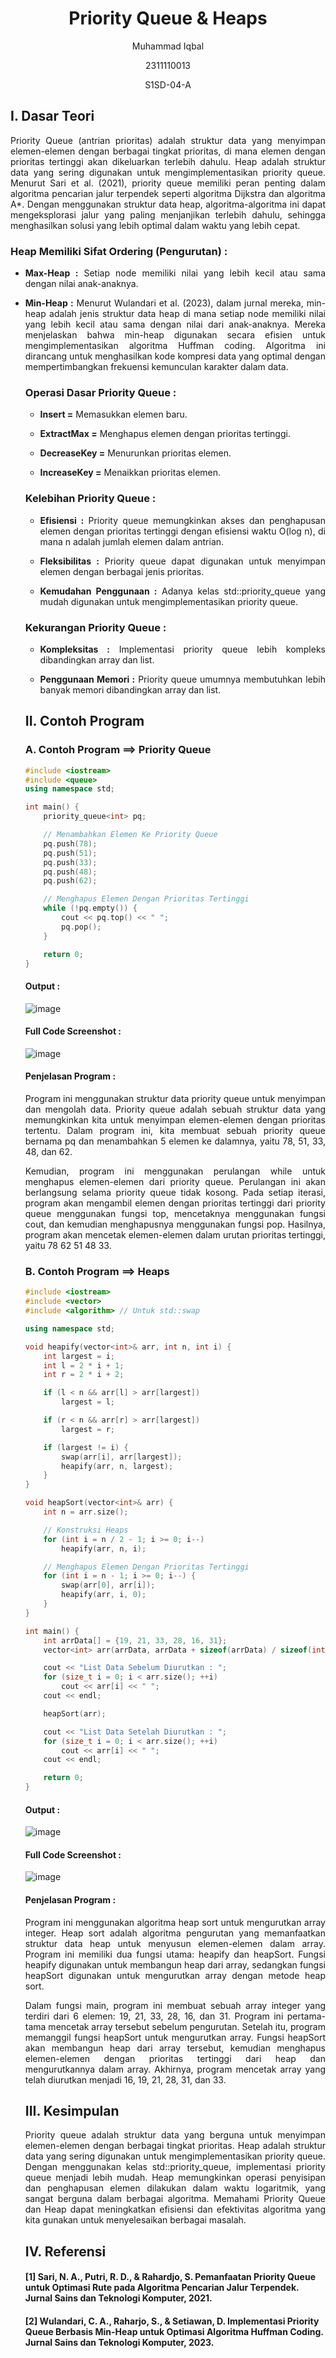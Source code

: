 # <h1 align="center">Priority Queue & Heaps</h1>
<p align="center">Muhammad Iqbal</p>
<p align="center">2311110013</p>
<p align="center">S1SD-04-A</p>

## I. Dasar Teori

<p align="justify">Priority Queue (antrian prioritas) adalah struktur data yang menyimpan elemen-elemen dengan berbagai tingkat prioritas, di mana elemen dengan prioritas tertinggi akan dikeluarkan terlebih dahulu. Heap adalah struktur data yang sering digunakan untuk mengimplementasikan priority queue. Menurut Sari et al. (2021), priority queue memiliki peran penting dalam algoritma pencarian jalur terpendek seperti algoritma Dijkstra dan algoritma A*. Dengan menggunakan struktur data heap, algoritma-algoritma ini dapat mengeksplorasi jalur yang paling menjanjikan terlebih dahulu, sehingga menghasilkan solusi yang lebih optimal dalam waktu yang lebih cepat.</p>
<h3 align="justify">Heap Memiliki Sifat Ordering (Pengurutan) :</h3>
<ul>
    <li><p align="justify"><b>Max-Heap :</b> Setiap node memiliki nilai yang lebih kecil atau sama dengan nilai anak-anaknya.</p></li>
    <li><p align="justify"><b>Min-Heap :</b> Menurut Wulandari et al. (2023), dalam jurnal mereka, min-heap adalah jenis struktur data heap di mana setiap node memiliki nilai yang lebih kecil atau sama dengan nilai dari anak-anaknya. Mereka menjelaskan bahwa min-heap digunakan secara efisien untuk mengimplementasikan algoritma Huffman coding. Algoritma ini dirancang untuk menghasilkan kode kompresi data yang optimal dengan mempertimbangkan frekuensi kemunculan karakter dalam data.</p></li>

<h3 align="justify"><b>Operasi Dasar Priority Queue :</b></h3>
<ul>
    <li><p align="justify"><b>Insert =</b> Memasukkan elemen baru.</p></li>
    <li><p align="justify"><b>ExtractMax =</b> Menghapus elemen dengan prioritas tertinggi.</p></li>
    <li><p align="justify"><b>DecreaseKey =</b> Menurunkan prioritas elemen.</p></li>
    <li><p align="justify"><b>IncreaseKey =</b> Menaikkan prioritas elemen.</p></li>
</ul>

<h3 align="justify"><b>Kelebihan Priority Queue :</b></h3>
<ul>
    <li><p align="justify"><b>Efisiensi :</b> Priority queue memungkinkan akses dan penghapusan elemen dengan prioritas tertinggi dengan efisiensi waktu O(log n), di mana n adalah jumlah elemen dalam antrian.</p></li>
    <li><p align="justify"><b>Fleksibilitas :</b> Priority queue dapat digunakan untuk menyimpan elemen dengan berbagai jenis prioritas.</p></li>
    <li><p align="justify"><b>Kemudahan Penggunaan :</b> Adanya kelas std::priority_queue yang mudah digunakan untuk mengimplementasikan priority queue.</p></li>
</ul>
<h3 align="justify"><b>Kekurangan Priority Queue :</b></h3>
<ul>
    <li><p align="justify"><b>Kompleksitas :</b> Implementasi priority queue lebih kompleks dibandingkan array dan list.</p></li>
    <li><p align="justify"><b>Penggunaan Memori :</b> Priority queue umumnya membutuhkan lebih banyak memori dibandingkan array dan list.</p></li>
</ul>

## II. Contoh Program

### A. Contoh Program ==> Priority Queue

```C++
#include <iostream>
#include <queue>
using namespace std;

int main() {
    priority_queue<int> pq;

    // Menambahkan Elemen Ke Priority Queue
    pq.push(78);
    pq.push(51);
    pq.push(33);
    pq.push(48);
    pq.push(62);

    // Menghapus Elemen Dengan Prioritas Tertinggi
    while (!pq.empty()) {
        cout << pq.top() << " ";
        pq.pop();
    }

    return 0;
}
```

#### Output :
![image](https://github.com/greyL15ZF/Strukur-data-teori-Assignment/assets/157208590/5e33d2aa-03bb-4f6f-8b1f-4e79a3f22248)

#### Full Code Screenshot :
![image](https://github.com/greyL15ZF/Strukur-data-teori-Assignment/assets/157208590/b8c6fb94-4e9f-4933-bbb4-637903de811d)

#### Penjelasan Program :
<p align="justify">Program ini menggunakan struktur data priority queue untuk menyimpan dan mengolah data. Priority queue adalah sebuah struktur data yang memungkinkan kita untuk menyimpan elemen-elemen dengan prioritas tertentu. Dalam program ini, kita membuat sebuah priority queue bernama pq dan menambahkan 5 elemen ke dalamnya, yaitu 78, 51, 33, 48, dan 62.</p>
<p align="justify">Kemudian, program ini menggunakan perulangan while untuk menghapus elemen-elemen dari priority queue. Perulangan ini akan berlangsung selama priority queue tidak kosong. Pada setiap iterasi, program akan mengambil elemen dengan prioritas tertinggi dari priority queue menggunakan fungsi top, mencetaknya menggunakan fungsi cout, dan kemudian menghapusnya menggunakan fungsi pop. Hasilnya, program akan mencetak elemen-elemen dalam urutan prioritas tertinggi, yaitu 78 62 51 48 33.</p>

### B. Contoh Program ==> Heaps

```C++
#include <iostream>
#include <vector>
#include <algorithm> // Untuk std::swap

using namespace std;

void heapify(vector<int>& arr, int n, int i) {
    int largest = i;
    int l = 2 * i + 1;
    int r = 2 * i + 2;

    if (l < n && arr[l] > arr[largest])
        largest = l;

    if (r < n && arr[r] > arr[largest])
        largest = r;

    if (largest != i) {
        swap(arr[i], arr[largest]);
        heapify(arr, n, largest);
    }
}

void heapSort(vector<int>& arr) {
    int n = arr.size();

    // Konstruksi Heaps
    for (int i = n / 2 - 1; i >= 0; i--)
        heapify(arr, n, i);

    // Menghapus Elemen Dengan Prioritas Tertinggi
    for (int i = n - 1; i >= 0; i--) {
        swap(arr[0], arr[i]);
        heapify(arr, i, 0);
    }
}

int main() {
    int arrData[] = {19, 21, 33, 28, 16, 31};
    vector<int> arr(arrData, arrData + sizeof(arrData) / sizeof(int));

    cout << "List Data Sebelum Diurutkan : ";
    for (size_t i = 0; i < arr.size(); ++i)
        cout << arr[i] << " ";
    cout << endl;

    heapSort(arr);

    cout << "List Data Setelah Diurutkan : ";
    for (size_t i = 0; i < arr.size(); ++i)
        cout << arr[i] << " ";
    cout << endl;

    return 0;
}
```

#### Output :
![image](https://github.com/greyL15ZF/Strukur-data-teori-Assignment/assets/157208590/1ffa401a-7ac6-443f-8303-e063465b3777)

#### Full Code Screenshot :
![image](https://github.com/greyL15ZF/Strukur-data-teori-Assignment/assets/157208590/72f181e9-a8c0-45b3-ae38-6e233838be9a)

#### Penjelasan Program :
<p align="justify">Program ini menggunakan algoritma heap sort untuk mengurutkan array integer. Heap sort adalah algoritma pengurutan yang memanfaatkan struktur data heap untuk menyusun elemen-elemen dalam array. Program ini memiliki dua fungsi utama: heapify dan heapSort. Fungsi heapify digunakan untuk membangun heap dari array, sedangkan fungsi heapSort digunakan untuk mengurutkan array dengan metode heap sort.</p>
<p align="justify">Dalam fungsi main, program ini membuat sebuah array integer yang terdiri dari 6 elemen: 19, 21, 33, 28, 16, dan 31. Program ini pertama-tama mencetak array tersebut sebelum pengurutan. Setelah itu, program memanggil fungsi heapSort untuk mengurutkan array. Fungsi heapSort akan membangun heap dari array tersebut, kemudian menghapus elemen-elemen dengan prioritas tertinggi dari heap dan mengurutkannya dalam array. Akhirnya, program mencetak array yang telah diurutkan menjadi 16, 19, 21, 28, 31, dan 33.</p>

## III. Kesimpulan

<p align="justify">Priority queue adalah struktur data yang berguna untuk menyimpan elemen-elemen dengan berbagai tingkat prioritas. Heap adalah struktur data yang sering digunakan untuk mengimplementasikan priority queue. Dengan menggunakan kelas std::priority_queue, implementasi priority queue menjadi lebih mudah. Heap memungkinkan operasi penyisipan dan penghapusan elemen dilakukan dalam waktu logaritmik, yang sangat berguna dalam berbagai algoritma. Memahami Priority Queue dan Heap dapat meningkatkan efisiensi dan efektivitas algoritma yang kita gunakan untuk menyelesaikan berbagai masalah.</p>

## IV. Referensi

#### [1] Sari, N. A., Putri, R. D., & Rahardjo, S. Pemanfaatan Priority Queue untuk Optimasi Rute pada Algoritma Pencarian Jalur Terpendek. Jurnal Sains dan Teknologi Komputer, 2021.
#### [2] Wulandari, C. A., Raharjo, S., & Setiawan, D. Implementasi Priority Queue Berbasis Min-Heap untuk Optimasi Algoritma Huffman Coding. Jurnal Sains dan Teknologi Komputer, 2023.